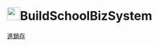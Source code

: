 # <img src=https://static.wixstatic.com/media/5a71f2_0f4c475255a540eeafdb78445852d7fe~mv2.png/v1/fill/w_170,h_170,al_c,usm_0.66_1.00_0.01/5a71f2_0f4c475255a540eeafdb78445852d7fe~mv2.png height=30></img>BuildSchoolBizSystem
[進銷存](https://github.com/KuanTsai/C-Sharp-practice/tree/master/BuildSchoolBizSystem)